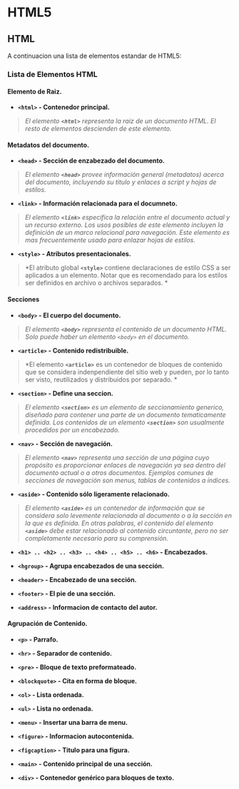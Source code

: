 # HTML5

## HTML
A continuacion una lista de elementos estandar de HTML5:

### Lista de Elementos HTML

#### Elemento de Raiz.


- **`<html>` - Contenedor principal.** 
> *El elemento **`<html>`** representa la raiz de un documento HTML. El resto de elementos descienden de este elemento.*

#### Metadatos del documento.

- **`<head>` - Sección de enzabezado del documento.**
> *El elemento **`<head>`** provee información general (metadatos) acerca del documento, incluyendo su titulo y enlaces a script y hojas de estilos.*

- **`<link>` - Información relacionada para el documneto.**
> *El elemento **`<link>`** especifica la relación entre el documento actual y un recurso externo. Los usos posibles de este elemento incluyen la definición de un marco relacional para navegación. Este elemento es mas frecuentemente usado para enlazar hojas de estilos.*

- **`<style>` - Atributos presentacionales.**
> *El atributo global **`<style>`** contiene declaraciones de estilo CSS a ser aplicados a un elemento. Notar que es recomendado para los estilos ser definidos en archivo o archivos separados. *

#### Secciones

- **`<body>` - El cuerpo del documento.**
> *El elemento **`<body>`** representa el contenido de un documento HTML. Solo puede haber un elemento `<body>` en el documento.*

- **`<article>` - Contenido redistribuible.**
> *El elemento **`<article>`** es un contenedor de bloques de contenido que se considera indenpendiente del sitio web y pueden, por lo tanto ser visto, reutilizados y distribuidos por separado.  *

- **`<section>` - Define una seccion.**
> *El elemento **`<section>`** es un elemento de seccionamiento generico, diseñado para contener una parte de un documento tematicamente definida. Los contenidos de un elemento **`<section>`** son usualmente procedidos por un encabezado.*

- **`<nav>` - Sección de navegación.**
> *El elemento **`<nav>`** representa una sección de una página cuyo propósito es proporcionar enlaces de navegación ya sea dentro del documento actual o a otros documentos. Ejemplos comunes de secciones de navegación son menus, tablas de contenidos a índices.*

- **`<aside>` - Contenido sólo ligeramente relacionado.**
> *El elemento **`<aside>`** es un contenedor de información que se considera solo levemente relacionada al documento o a la sección en la que es definida. En otras palabras, el contenido del elemento **`<aside>`** debe estar relacionado al contenido circuntante, pero no ser completamente necesario para su comprensión.*

- **`<h1> .. <h2> .. <h3> .. <h4> .. <h5> .. <h6>` - Encabezados.**

- **`<hgroup>` - Agrupa encabezados de una sección.**

- **`<header>` - Encabezado de una sección.**

- **`<footer>` - El pie de una sección.**

- **`<address>` - Informacion de contacto del autor.**

#### Agrupación de Contenido.

- **`<p>` - Parrafo.**

- **`<hr>` - Separador de contenido.**

- **`<pre>` - Bloque de texto preformateado.**

- **`<blockquote>` - Cita en forma de bloque.**

- **`<ol>` - Lista ordenada.**

- **`<ul>` - Lista no ordenada.**

- **`<menu>` - Insertar una barra de menu.**

- **`<figure>` - Informacion autocontenida.**

- **`<figcaption>` - Titulo para una figura.**

- **`<main>` - Contenido principal de una sección.**

- **`<div>` - Contenedor genérico para bloques de texto.**